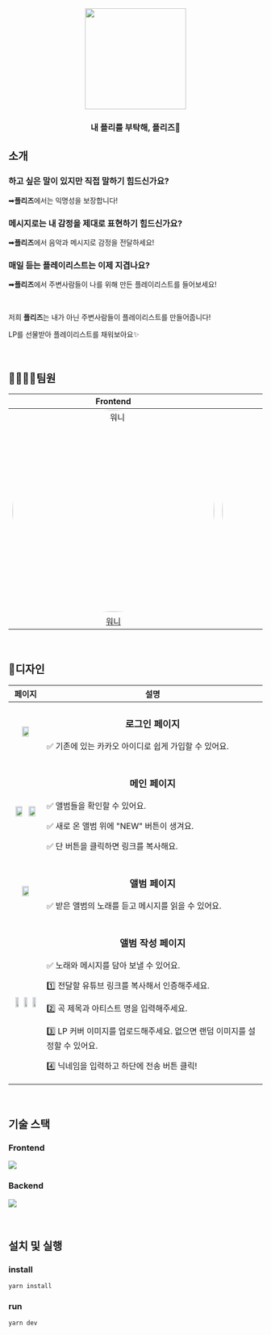 <div align="center">
    <img width="200px" src="https://user-images.githubusercontent.com/23312485/204471121-ef643f75-25fe-4942-a2fa-8a7eb4bd40c1.png"/>
    <h3>내 플리를 부탁해, 플리즈🙏</h3>
</div>

## 소개

### 하고 싶은 말이 있지만 직접 말하기 힘드신가요?

<p>➡<b>플리즈</b>에서는 익명성을 보장합니다!</p>

### 메시지로는 내 감정을 제대로 표현하기 힘드신가요?

<p>➡<b>플리즈</b>에서 음악과 메시지로 감정을 전달하세요!</p>

### 매일 듣는 플레이리스트는 이제 지겹나요?

<p>➡<b>플리즈</b>에서 주변사람들이 나를 위해 만든 플레이리스트를 들어보세요!</p>

<br />

저희 **플리즈**는 내가 아닌 주변사람들이 플레이리스트를 만들어줍니다!

LP를 선물받아 플레이리스트를 채워보아요✨

<br />

## 👨‍👨‍👧‍👦팀원

|                                                      Frontend                                                      |                                                       Frontend                                                       |                                                      Frontend                                                      |                                                      Frontend                                                      |                                                      Backend                                                       |                                           Designer                                            |
| :----------------------------------------------------------------------------------------------------------------: | :------------------------------------------------------------------------------------------------------------------: | :----------------------------------------------------------------------------------------------------------------: | :----------------------------------------------------------------------------------------------------------------: | :----------------------------------------------------------------------------------------------------------------: | :-------------------------------------------------------------------------------------------: |
| <img src="https://avatars.githubusercontent.com/u/89131236?v=4" alt="워니" width=400px style="border-radius:50%"/> | <img src="https://avatars.githubusercontent.com/u/63948484?v=4" alt="하이준" width=400px style="border-radius:50%"/> | <img src="https://avatars.githubusercontent.com/u/23312485?v=4" alt="주기" width=400px style="border-radius:50%"/> | <img src="https://avatars.githubusercontent.com/u/89791868?v=4" alt="히라" width=400px style="border-radius:50%"/> | <img src="https://avatars.githubusercontent.com/u/66585769?v=4" alt="복어" width=400px style="border-radius:50%"/> | <img src="https://i.imgur.com/4HR2LVE.png" alt="헤나" width=400px style="border-radius:50%"/> |
|                                         [워니](https://github.com/wkqkel)                                          |                                        [하이준](https://github.com/highjoon)                                         |                                       [주기](https://github.com/kangju2000)                                        |                                        [히라](https://github.com/seoyoonyi)                                        |                                       [복어](https://github.com/lenope1214)                                        |                                  [헤나](https://github.com)                                   |

<br />

## 🌈디자인

|                                                                                   페이지                                                                                   |                                                                                                                                                                  설명                                                                                                                                                                  |
| :------------------------------------------------------------------------------------------------------------------------------------------------------------------------: | :------------------------------------------------------------------------------------------------------------------------------------------------------------------------------------------------------------------------------------------------------------------------------------------------------------------------------------: |
|                                                          <img src="https://i.imgur.com/qXyESao.png" width="50%"/>                                                          |                                                                                                               <h3>로그인 페이지</h3><div align="left"><p>✅ 기존에 있는 카카오 아이디로 쉽게 가입할 수 있어요.</p></div>                                                                                                               |
|                              <img src="https://i.imgur.com/t71lTYj.png" width="50%"/><img src="https://i.imgur.com/VJtiE9n.png" width="50%"/>                              |                                                                             <h3>메인 페이지</h3><div align="left"><p>✅ 앨범들을 확인할 수 있어요.</p><p>✅ 새로 온 앨범 위에 "NEW" 버튼이 생겨요.</p><p>✅ 단 버튼을 클릭하면 링크를 복사해요.</p></div>                                                                              |
|                                                          <img src="https://i.imgur.com/hUrtl5Q.png" width="50%"/>                                                          |                                                                                                                 <h3>앨범 페이지</h3><div align="left"><p>✅ 받은 앨범의 노래를 듣고 메시지를 읽을 수 있어요.</p></div>                                                                                                                 |
| <img src="https://i.imgur.com/JHh5MJJ.png" width="33%"/><img src="https://i.imgur.com/YXWRayO.png" width="33%" /><img src="https://i.imgur.com/shrBTJ8.png" width="33%" /> | <h3>앨범 작성 페이지</h3><div align="left"><p>✅ 노래와 메시지를 담아 보낼 수 있어요.</p><p>1️⃣ 전달할 유튜브 링크를 복사해서 인증해주세요.</p><p>2️⃣ 곡 제목과 아티스트 명을 입력해주세요.</p><p>3️⃣ LP 커버 이미지를 업로드해주세요. 없으면 랜덤 이미지를 설정할 수 있어요.</p><p>4️⃣ 닉네임을 입력하고 하단에 전송 버튼 클릭!</p></div> |

<br />

## 기술 스택

### Frontend

![](https://i.imgur.com/56kyTti.png)

### Backend

![](https://i.imgur.com/dV5lSHY.png)

<br />

## 설치 및 실행

### install

```bash=
yarn install
```

### run

```bash=
yarn dev
```
